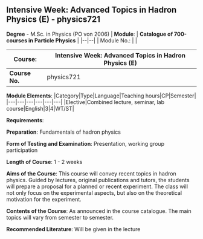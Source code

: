 ## Intensive Week: Advanced Topics in Hadron Physics (E) - physics721

**Degree** - M.Sc. in Physics (PO von 2006)
| **Module**: | **Catalogue of 700-courses in Particle Physics** |
|--|--|
| Module No.: |  |

| **Course**: | Intensive Week: Advanced Topics in Hadron Physics (E) |
|------|------|
| **Course No.** | physics721 |

**Module Elements**:
|Category|Type|Language|Teaching hours|CP|Semester|
|---|---|---|---|---|---|
|Elective|Combined lecture, seminar, lab course|English|3|4|WT/ST|

**Requirements**:


**Preparation**:
Fundamentals of hadron physics

**Form of Testing and Examination**:
Presentation, working group participation

**Length of Course**:
1 - 2 weeks

**Aims of the Course**:
This course will convey recent topics in hadron physics. Guided by lectures, original publications and tutors, the students will prepare a proposal for a planned or recent experiment. The class will not only focus on the experimental aspects, but also on the theoretical motivation for the experiment.

**Contents of the Course**:
As announced in the course catalogue. The main topics will vary from semester to semester.

**Recommended Literature**:
Will be given in the lecture


